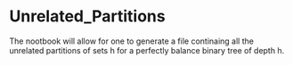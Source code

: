# Unrelated_Partitions

The nootbook will allow for one to generate a file continaing all the unrelated partitions of sets h for a perfectly balance binary tree of depth h.
